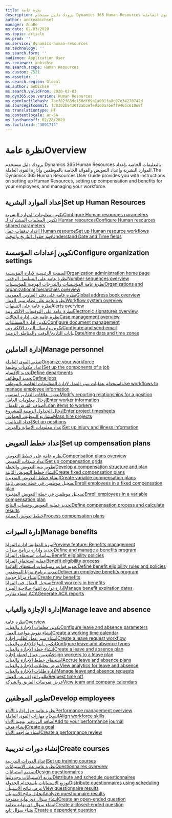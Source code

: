 ```yaml
---
title: نظرة عامة
description: يزودك دليل مستخدم Dynamics 365 Human Resources بالتعليمات الخاصة بإعداد الموارد البشرية وإعداد التعويض والفوائد الخاصة بالموظفين وإدارة القوى العاملة.
author: andreabichsel
manager: AnnBe
ms.date: 02/03/2020
ms.topic: article
ms.prod: ''
ms.service: dynamics-human-resources
ms.technology: ''
ms.search.form: ''
audience: Application User
ms.reviewer: anbichse
ms.search.scope: Human Resources
ms.custom: 7521
ms.assetid: ''
ms.search.region: Global
ms.author: anbichse
ms.search.validFrom: 2020-02-03
ms.dyn365.ops.version: Human Resources
ms.openlocfilehash: 7bef82f83de150df69a1a001fa9c07e34270742d
ms.sourcegitcommit: f38302b9430f2ab3efe91d0a7beff946bc610e8f
ms.translationtype: HT
ms.contentlocale: ar-SA
ms.lasthandoff: 02/28/2020
ms.locfileid: "3091714"
---
```

# <a name="overview"></a><span data-ttu-id="bfff8-103">نظرة عامة</span><span class="sxs-lookup"><span data-stu-id="bfff8-103">Overview</span></span>

<span data-ttu-id="bfff8-104">يزودك دليل مستخدم Dynamics 365 Human Resources بالتعليمات الخاصة بإعداد الموارد البشرية وإعداد التعويض والفوائد الخاصة بالموظفين وإدارة القوى العاملة.</span><span class="sxs-lookup"><span data-stu-id="bfff8-104">The Dynamics 365 Human Resources User Guide provides you with instructions on setting up Human Resources, setting up compensation and benefits for your employees, and managing your workforce.</span></span>

## <a name="set-up-human-resources"></a><span data-ttu-id="bfff8-105">إعداد الموارد البشرية</span><span class="sxs-lookup"><span data-stu-id="bfff8-105">Set up Human Resources</span></span>

[<span data-ttu-id="bfff8-106">تكوين معلومات الموارد البشرية</span><span class="sxs-lookup"><span data-stu-id="bfff8-106">Configure Human resources parameters</span></span>](hr-setup-parameters.md)</br>
[<span data-ttu-id="bfff8-107">تكوين المعلمات المشتركة لـ Human resources</span><span class="sxs-lookup"><span data-stu-id="bfff8-107">Configure Human resources shared parameters</span></span>](hr-setup-shared-parameters.md)</br>
[<span data-ttu-id="bfff8-108">إعداد تدفقات عمل Human resource</span><span class="sxs-lookup"><span data-stu-id="bfff8-108">Set up Human resource workflows</span></span>](hr-setup-workflows.md)</br>
[<span data-ttu-id="bfff8-109">فهم حقول التاريخ والوقت</span><span class="sxs-lookup"><span data-stu-id="bfff8-109">Understand Date and Time fields</span></span>](hr-setup-date-time-fields.md)</br>

## <a name="configure-organization-settings"></a><span data-ttu-id="bfff8-110">تكوين إعدادات المؤسسة</span><span class="sxs-lookup"><span data-stu-id="bfff8-110">Configure organization settings</span></span>

[<span data-ttu-id="bfff8-111">الصفحة الرئيسية لإدارة المؤسسة</span><span class="sxs-lookup"><span data-stu-id="bfff8-111">Organization administration home page</span></span>](../fin-ops-core/fin-ops/organization-administration/organization-administration-home-page.md?toc=/dynamics365/human-resources/toc.json)</br>
[<span data-ttu-id="bfff8-112">نظرة عامة على التسلسل الرقمي</span><span class="sxs-lookup"><span data-stu-id="bfff8-112">Number sequences overview</span></span>](../fin-ops-core/fin-ops/organization-administration/number-sequence-overview.md?toc=/dynamics365/human-resources/toc.json)</br>
[<span data-ttu-id="bfff8-113">نظرة عامة المؤسسات والتدرجات الهرمية للمؤسسات</span><span class="sxs-lookup"><span data-stu-id="bfff8-113">Organizations and organizational hierarchies overview</span></span>](../fin-ops-core/fin-ops/organization-administration/organizations-organizational-hierarchies.md?toc=/dynamics365/human-resources/toc.json)</br>
[<span data-ttu-id="bfff8-114">نظرة عامة على دفتر العناوين العمومي</span><span class="sxs-lookup"><span data-stu-id="bfff8-114">Global address book overview</span></span>](../fin-ops-core/fin-ops/organization-administration/overview-global-address-book.md?toc=/dynamics365/human-resources/toc.json)</br>
[<span data-ttu-id="bfff8-115">نظرة عامة على نظام سير العمل</span><span class="sxs-lookup"><span data-stu-id="bfff8-115">Workflow system overview</span></span>](../fin-ops-core/fin-ops/organization-administration/overview-workflow-system.md?toc=/dynamics365/human-resources/toc.json)</br>
[<span data-ttu-id="bfff8-116">نظرة عامة على التنبيهات</span><span class="sxs-lookup"><span data-stu-id="bfff8-116">Alerts overview</span></span>](../fin-ops-core/fin-ops/get-started/alerts-overview.md?toc=/dynamics365/human-resources/toc.json)</br>
[<span data-ttu-id="bfff8-117">نظرة عامة على التوقيعات الإلكترونية</span><span class="sxs-lookup"><span data-stu-id="bfff8-117">Electronic signatures overview</span></span>](../fin-ops-core/fin-ops/organization-administration/electronic-signature-overview.md?toc=/dynamics365/human-resources/toc.json)</br>
[<span data-ttu-id="bfff8-118">نظرة عامة على إدارة الحالات</span><span class="sxs-lookup"><span data-stu-id="bfff8-118">Case management overview</span></span>](../fin-ops-core/fin-ops/organization-administration/cases.md?toc=/dynamics365/human-resources/toc.json)</br>
[<span data-ttu-id="bfff8-119">تكوين إدارة المستندات</span><span class="sxs-lookup"><span data-stu-id="bfff8-119">Configure document management</span></span>](../fin-ops-core/fin-ops/organization-administration/configure-document-management.md?toc=/dynamics365/human-resources/toc.json)</br>
[<span data-ttu-id="bfff8-120">تكوين وإرسال البريد الإلكتروني</span><span class="sxs-lookup"><span data-stu-id="bfff8-120">Configure and send email</span></span>](../fin-ops-core/fin-ops/organization-administration/configure-email.md?toc=/dynamics365/human-resources/toc.json)</br>
[<span data-ttu-id="bfff8-121">بيانات التاريخ/الوقت والمناطق الزمنية</span><span class="sxs-lookup"><span data-stu-id="bfff8-121">Date/time data and time zones</span></span>](../fin-ops-core/fin-ops/organization-administration/date-time-zones.md?toc=/dynamics365/human-resources/toc.json)</br>

## <a name="manage-personnel"></a><span data-ttu-id="bfff8-122">إدارة العاملين</span><span class="sxs-lookup"><span data-stu-id="bfff8-122">Manage personnel</span></span>

[<span data-ttu-id="bfff8-123">تنظيم القوى العاملة</span><span class="sxs-lookup"><span data-stu-id="bfff8-123">Organize your workforce</span></span>](hr-personnel-departments-jobs-positions.md)</br>
[<span data-ttu-id="bfff8-124">إعداد مكونات وظيفة</span><span class="sxs-lookup"><span data-stu-id="bfff8-124">Set up the components of a job</span></span>](hr-personnel-jobs.md)</br>
[<span data-ttu-id="bfff8-125">تحديد الأقسام</span><span class="sxs-lookup"><span data-stu-id="bfff8-125">Define departments</span></span>](hr-personnel-define-departments.md)</br>
[<span data-ttu-id="bfff8-126">تحديد الوظائف</span><span class="sxs-lookup"><span data-stu-id="bfff8-126">Define jobs</span></span>](hr-personnel-define-jobs.md)</br>
[<span data-ttu-id="bfff8-127">استخدام عمليات سير العمل لإدارة المعلومات الخاصة بالموظف</span><span class="sxs-lookup"><span data-stu-id="bfff8-127">Use workflows to manage employee information</span></span>](hr-workflow-manage-employee-information.md)</br>
[<span data-ttu-id="bfff8-128">تعديل علاقات التقارير لمنصب</span><span class="sxs-lookup"><span data-stu-id="bfff8-128">Modify reporting relationships for a position</span></span>](hr-personnel-modify-reporting-relationships-position.md)</br>
[<span data-ttu-id="bfff8-129">إدخال معلومات العامل</span><span class="sxs-lookup"><span data-stu-id="bfff8-129">Enter worker information</span></span>](hr-personnel-enter-worker-information.md)</br>
[<span data-ttu-id="bfff8-130">أصناف القرض للعمال</span><span class="sxs-lookup"><span data-stu-id="bfff8-130">Loan items to workers</span></span>](hr-personnel-loan-item-worker.md)</br>
[<span data-ttu-id="bfff8-131">إدخال الجداول الزمنية للمشروع‬</span><span class="sxs-lookup"><span data-stu-id="bfff8-131">Enter project timesheets</span></span>](hr-personnel-enter-project-timesheets.md)</br>
[<span data-ttu-id="bfff8-132">مشاريع التوظيف الجماعي</span><span class="sxs-lookup"><span data-stu-id="bfff8-132">Mass hire projects</span></span>](hr-personnel-mass-hire-projects.md)</br>
[<span data-ttu-id="bfff8-133">إعداد المناصب</span><span class="sxs-lookup"><span data-stu-id="bfff8-133">Set up positions</span></span>](hr-personnel-set-up-positions.md)</br>
[<span data-ttu-id="bfff8-134">إعداد معلومات الإصابة والمرض</span><span class="sxs-lookup"><span data-stu-id="bfff8-134">Set up injury and illness information</span></span>](hr-personnel-set-up-injury-illness-information.md)</br>

## <a name="set-up-compensation-plans"></a><span data-ttu-id="bfff8-135">إعداد خطط التعويض</span><span class="sxs-lookup"><span data-stu-id="bfff8-135">Set up compensation plans</span></span>

[<span data-ttu-id="bfff8-136">نظرة عامة على خطط التعويض</span><span class="sxs-lookup"><span data-stu-id="bfff8-136">Compensation plans overview</span></span>](hr-compensation-overview.md)</br>
[<span data-ttu-id="bfff8-137">إعداد شبكات التعويض</span><span class="sxs-lookup"><span data-stu-id="bfff8-137">Set up compensation grids</span></span>](hr-compensation-grids.md)</br>
[<span data-ttu-id="bfff8-138">تطوير بنية التعويض والخطة</span><span class="sxs-lookup"><span data-stu-id="bfff8-138">Develop a compensation structure and plan</span></span>](hr-compensation-structure.md)</br>
[<span data-ttu-id="bfff8-139">إنشاء خطط التعويض الثابتة</span><span class="sxs-lookup"><span data-stu-id="bfff8-139">Create fixed compensation plans</span></span>](hr-compensation-fixed-plans.md)</br>
[<span data-ttu-id="bfff8-140">إنشاء خطط التعويض المتغيرة</span><span class="sxs-lookup"><span data-stu-id="bfff8-140">Create variable compensation plans</span></span>](hr-compensation-variable-plans.md)</br>
[<span data-ttu-id="bfff8-141">تسجيل موظفين في خطة تعويض ثابتة</span><span class="sxs-lookup"><span data-stu-id="bfff8-141">Enroll employees in a fixed compensation plan</span></span>](hr-compensation-enroll-employees-fixed.md)</br>
[<span data-ttu-id="bfff8-142">تسجيل موظفين في خطة التعويض المتغيرة</span><span class="sxs-lookup"><span data-stu-id="bfff8-142">Enroll employees in a variable compensation plan</span></span>](hr-compensation-enroll-employees-variable.md)</br>
[<span data-ttu-id="bfff8-143">تحديد عملية التعويض وحساب النتائج</span><span class="sxs-lookup"><span data-stu-id="bfff8-143">Define compensation process and calculate results</span></span>](hr-compensation-define-process.md)</br>
[<span data-ttu-id="bfff8-144">خطط تعويض العملية</span><span class="sxs-lookup"><span data-stu-id="bfff8-144">Process compensation plans</span></span>](hr-compensation-process.md)</br>

## <a name="manage-benefits"></a><span data-ttu-id="bfff8-145">إدارة الميزات</span><span class="sxs-lookup"><span data-stu-id="bfff8-145">Manage benefits</span></span>

[<span data-ttu-id="bfff8-146">ميزة المعاينة: إدارة المزايا</span><span class="sxs-lookup"><span data-stu-id="bfff8-146">Preview feature: Benefits management</span></span>](hr-benefits-management-overview.md)</br>
[<span data-ttu-id="bfff8-147">تحديد وإدارة برنامج ميزات</span><span class="sxs-lookup"><span data-stu-id="bfff8-147">Define and manage a benefits program</span></span>](hr-benefits-manage-program.md)</br>
[<span data-ttu-id="bfff8-148">سياسات استحقاق المزايا</span><span class="sxs-lookup"><span data-stu-id="bfff8-148">Benefit eligibility policies</span></span>](hr-benefits-eligibility-policies.md)</br>
[<span data-ttu-id="bfff8-149">عملية استحقاق المزايا</span><span class="sxs-lookup"><span data-stu-id="bfff8-149">Benefit eligibility process</span></span>](hr-benefits-eligibility-process.md)</br>
[<span data-ttu-id="bfff8-150">تحديد قواعد وسياسات استحقاق الفائدة</span><span class="sxs-lookup"><span data-stu-id="bfff8-150">Define benefit eligibility rules and policies</span></span>](hr-benefits-define-eligibility-rules.md)</br>
[<span data-ttu-id="bfff8-151">تقديم برنامج مزايا الموظفين</span><span class="sxs-lookup"><span data-stu-id="bfff8-151">Deliver an employee benefits program</span></span>](hr-benefits-deliver-employee-benefits-program.md)</br>
[<span data-ttu-id="bfff8-152">إنشاء مزايا جديدة</span><span class="sxs-lookup"><span data-stu-id="bfff8-152">Create new benefits</span></span>](hr-benefits-create.md)</br>
[<span data-ttu-id="bfff8-153">تسجيل العمال في المزايا</span><span class="sxs-lookup"><span data-stu-id="bfff8-153">Enroll workers in benefits</span></span>](hr-benefits-enroll-workers.md)</br>
[<span data-ttu-id="bfff8-154">إدارة تواريخ انتهاء صلاحية الميزة</span><span class="sxs-lookup"><span data-stu-id="bfff8-154">Manage benefit expiration dates</span></span>](hr-benefits-expiration-dates.md)</br>
[<span data-ttu-id="bfff8-155">إنشاء تقارير ACA</span><span class="sxs-lookup"><span data-stu-id="bfff8-155">Generate ACA reports</span></span>](hr-benefits-aca-reports.md)</br>

## <a name="manage-leave-and-absence"></a><span data-ttu-id="bfff8-156">إدارة الإجازة والغياب</span><span class="sxs-lookup"><span data-stu-id="bfff8-156">Manage leave and absence</span></span>

[<span data-ttu-id="bfff8-157">نظرة عامة</span><span class="sxs-lookup"><span data-stu-id="bfff8-157">Overview</span></span>](hr-leave-and-absence-overview.md)</br>
[<span data-ttu-id="bfff8-158">تكوين معلمات الإجازة والغياب</span><span class="sxs-lookup"><span data-stu-id="bfff8-158">Configure leave and absence parameters</span></span>](hr-leave-and-absence-parameters.md)</br>
[<span data-ttu-id="bfff8-159">إنشاء تقويم مواعيد العمل</span><span class="sxs-lookup"><span data-stu-id="bfff8-159">Create a working time calendar</span></span>](hr-leave-and-absence-working-time-calendar.md)</br>
[<span data-ttu-id="bfff8-160">إنشاء سير عمل لطلب إجازة</span><span class="sxs-lookup"><span data-stu-id="bfff8-160">Create a leave request workflow</span></span>](hr-leave-and-absence-workflow.md)</br>
[<span data-ttu-id="bfff8-161">تكوين أنواع الإجازة والغياب</span><span class="sxs-lookup"><span data-stu-id="bfff8-161">Configure leave and absence types</span></span>](hr-leave-and-absence-types.md)</br>
[<span data-ttu-id="bfff8-162">إنشاء خطة الإجازة والغياب</span><span class="sxs-lookup"><span data-stu-id="bfff8-162">Create a leave and absence plan</span></span>](hr-leave-and-absence-plans.md)</br>
[<span data-ttu-id="bfff8-163">تعيين عمال لخطة إجازة</span><span class="sxs-lookup"><span data-stu-id="bfff8-163">Assign workers to a leave plan</span></span>](hr-leave-and-absence-enroll.md)</br>
[<span data-ttu-id="bfff8-164">استحقاق خطط الإجازة والغياب</span><span class="sxs-lookup"><span data-stu-id="bfff8-164">Accrue leave and absence plans</span></span>](hr-leave-and-absence-accrue.md)</br>
[<span data-ttu-id="bfff8-165">عرض تحليلات الإجازة والغياب</span><span class="sxs-lookup"><span data-stu-id="bfff8-165">View analytics for leave and absence</span></span>](hr-leave-and-absence-analytics.md)</br>
[<span data-ttu-id="bfff8-166">إدارة طلبات الإجازة والغياب</span><span class="sxs-lookup"><span data-stu-id="bfff8-166">Manage leave and absence requests</span></span>](hr-employee-self-service-manage-requests.md)</br>
[<span data-ttu-id="bfff8-167">طلب التوقف عن العمل</span><span class="sxs-lookup"><span data-stu-id="bfff8-167">Request time off</span></span>](hr-employee-self-service-request-time-off.md)</br>
[<span data-ttu-id="bfff8-168">عرض تقويمات الفريق والشركة</span><span class="sxs-lookup"><span data-stu-id="bfff8-168">View team and company calendars</span></span>](hr-employee-self-service-calendar.md)</br>

## <a name="develop-employees"></a><span data-ttu-id="bfff8-169">تطوير الموظفين</span><span class="sxs-lookup"><span data-stu-id="bfff8-169">Develop employees</span></span>

[<span data-ttu-id="bfff8-170">نظرة عامة حول إدارة الأداء</span><span class="sxs-lookup"><span data-stu-id="bfff8-170">Performance management overview</span></span>](hr-develop-performance-management-overview.md)</br>
[<span data-ttu-id="bfff8-171">انسجام مهارات القوى العاملة</span><span class="sxs-lookup"><span data-stu-id="bfff8-171">Align workforce skills</span></span>](hr-develop-skills.md)</br>
[<span data-ttu-id="bfff8-172">أضافه إلى دفتر يومية الأداء</span><span class="sxs-lookup"><span data-stu-id="bfff8-172">Add to your performance journal</span></span>](hr-develop-add-performance-journal.md)</br>
[<span data-ttu-id="bfff8-173">إنشاء هدف</span><span class="sxs-lookup"><span data-stu-id="bfff8-173">Create a goal</span></span>](hr-develop-create-goal.md)</br>
[<span data-ttu-id="bfff8-174">إنشاء مراجعة الأداء</span><span class="sxs-lookup"><span data-stu-id="bfff8-174">Create a performance review</span></span>](hr-develop-create-performance-review.md)</br>

## <a name="create-courses"></a><span data-ttu-id="bfff8-175">إنشاء دورات تدريبية</span><span class="sxs-lookup"><span data-stu-id="bfff8-175">Create courses</span></span>

[<span data-ttu-id="bfff8-176">إعداد الدورات التدريبية</span><span class="sxs-lookup"><span data-stu-id="bfff8-176">Set up training courses</span></span>](hr-learning-courses.md)</br>
[<span data-ttu-id="bfff8-177">نظرة عامة على الاستبيانات</span><span class="sxs-lookup"><span data-stu-id="bfff8-177">Questionnaires overview</span></span>](hr-learning-questionnaires.md)</br>
[<span data-ttu-id="bfff8-178">تصميم استبيانات</span><span class="sxs-lookup"><span data-stu-id="bfff8-178">Design questionnaires</span></span>](hr-learning-design-questionnaires.md)</br>
[<span data-ttu-id="bfff8-179">توزيع الاستبيانات وجدولتها</span><span class="sxs-lookup"><span data-stu-id="bfff8-179">Distribute and schedule questionnaires</span></span>](hr-learning-distribute-questionnaires.md)</br>
[<span data-ttu-id="bfff8-180">توزيع الاستبيانات باستخدام الجدولة</span><span class="sxs-lookup"><span data-stu-id="bfff8-180">Distribute questionnaires using scheduling</span></span>](hr-learning-distribute-questionnaires-scheduling.md)</br>
[<span data-ttu-id="bfff8-181">عرض نتائج الاستبيان</span><span class="sxs-lookup"><span data-stu-id="bfff8-181">View questionnaire results</span></span>](hr-learning-evaluate-questionnaire-results.md)</br>
[<span data-ttu-id="bfff8-182">تحليل نتائج الاستبيان</span><span class="sxs-lookup"><span data-stu-id="bfff8-182">Analyze questionnaire results</span></span>](hr-learning-analyze-questionnaire-results.md)</br>
[<span data-ttu-id="bfff8-183">إنشاء سؤال ذي نهاية مفتوحة</span><span class="sxs-lookup"><span data-stu-id="bfff8-183">Create an open-ended question</span></span>](hr-learning-create-open-ended-question.md)</br>
[<span data-ttu-id="bfff8-184">إنشاء سؤال ذي نهاية مغلقة</span><span class="sxs-lookup"><span data-stu-id="bfff8-184">Create a closed-ended question</span></span>](hr-learning-create-closed-ended-question.md)</br>
[<span data-ttu-id="bfff8-185">إنشاء سؤال تابع</span><span class="sxs-lookup"><span data-stu-id="bfff8-185">Create a dependent question</span></span>](hr-learning-depending-question.md)</br>



